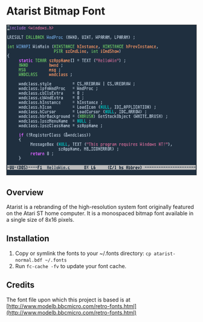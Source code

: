 # Atarist Bitmap Font

![screenshot](screenshot.png)

## Overview

Atarist is a rebranding of the high-resolution system font originally
featured on the Atari ST home computer.  It is a monospaced bitmap
font available in a single size of 8x16 pixels.

## Installation

1. Copy or symlink the fonts to your ~/.fonts directory:
   `cp atarist-normal.bdf ~/.fonts`
2. Run `fc-cache -fv` to update your font cache.

## Credits

The font file upon which this project is based is at
[http://www.modelb.bbcmicro.com/retro-fonts.html](http://www.modelb.bbcmicro.com/retro-fonts.html)
